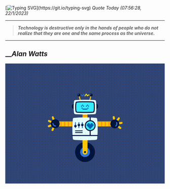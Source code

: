 [![Typing SVG](https://readme-typing-svg.herokuapp.com?font=Press+Start+2P&color=C2F784&size=35&width=900&height=100&lines=Hello+World%2C+I'm+Hung+!)](https://git.io/typing-svg) 
_Quote Today (07:56:28, 22/1/2023)_
___
>**_Technology is destructive only in the hands of people who do not realize that they are one and the same process as the universe._**
___

## __**_Alan Watts_**

![RobotDance](src/assets/images/robot-dancing-dribble.gif?style=center)
